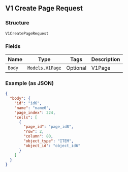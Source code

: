 ## V1 Create Page Request

### Structure

`V1CreatePageRequest`

### Fields

| Name | Type | Tags | Description |
|  --- | --- | --- | --- |
| `Body` | [`Models.V1Page`](/doc/models/v1-page.md) | Optional | V1Page |

### Example (as JSON)

```json
{
  "body": {
    "id": "id6",
    "name": "name6",
    "page_index": 224,
    "cells": [
      {
        "page_id": "page_id8",
        "row": 2,
        "column": 80,
        "object_type": "ITEM",
        "object_id": "object_id6"
      }
    ]
  }
}
```

